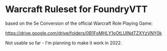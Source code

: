 # Warcraft Ruleset for FoundryVTT

based on the 5e Conversion of the official Warcraft Role Playing Game:

https://drive.google.com/drive/folders/0B1FoMHLY1oOtLUlNdTZXYzVNY0k

Not usable so far - I'm planning to make it work in 2022.
